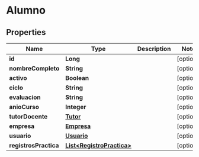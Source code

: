 

# Alumno


## Properties

| Name | Type | Description | Notes |
|------------ | ------------- | ------------- | -------------|
|**id** | **Long** |  |  [optional] |
|**nombreCompleto** | **String** |  |  [optional] |
|**activo** | **Boolean** |  |  [optional] |
|**ciclo** | **String** |  |  [optional] |
|**evaluacion** | **String** |  |  [optional] |
|**anioCurso** | **Integer** |  |  [optional] |
|**tutorDocente** | [**Tutor**](Tutor.md) |  |  [optional] |
|**empresa** | [**Empresa**](Empresa.md) |  |  [optional] |
|**usuario** | [**Usuario**](Usuario.md) |  |  [optional] |
|**registrosPractica** | [**List&lt;RegistroPractica&gt;**](RegistroPractica.md) |  |  [optional] |



